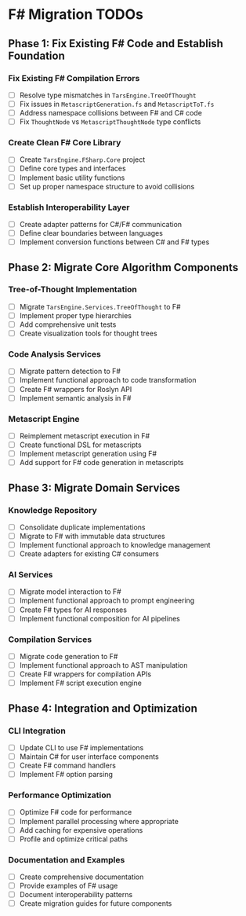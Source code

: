 ﻿# F# Migration TODOs

## Phase 1: Fix Existing F# Code and Establish Foundation

### Fix Existing F# Compilation Errors
- [ ] Resolve type mismatches in `TarsEngine.TreeOfThought`
- [ ] Fix issues in `MetascriptGeneration.fs` and `MetascriptToT.fs`
- [ ] Address namespace collisions between F# and C# code
- [ ] Fix `ThoughtNode` vs `MetascriptThoughtNode` type conflicts

### Create Clean F# Core Library
- [ ] Create `TarsEngine.FSharp.Core` project
- [ ] Define core types and interfaces
- [ ] Implement basic utility functions
- [ ] Set up proper namespace structure to avoid collisions

### Establish Interoperability Layer
- [ ] Create adapter patterns for C#/F# communication
- [ ] Define clear boundaries between languages
- [ ] Implement conversion functions between C# and F# types

## Phase 2: Migrate Core Algorithm Components

### Tree-of-Thought Implementation
- [ ] Migrate `TarsEngine.Services.TreeOfThought` to F#
- [ ] Implement proper type hierarchies
- [ ] Add comprehensive unit tests
- [ ] Create visualization tools for thought trees

### Code Analysis Services
- [ ] Migrate pattern detection to F#
- [ ] Implement functional approach to code transformation
- [ ] Create F# wrappers for Roslyn API
- [ ] Implement semantic analysis in F#

### Metascript Engine
- [ ] Reimplement metascript execution in F#
- [ ] Create functional DSL for metascripts
- [ ] Implement metascript generation using F#
- [ ] Add support for F# code generation in metascripts

## Phase 3: Migrate Domain Services

### Knowledge Repository
- [ ] Consolidate duplicate implementations
- [ ] Migrate to F# with immutable data structures
- [ ] Implement functional approach to knowledge management
- [ ] Create adapters for existing C# consumers

### AI Services
- [ ] Migrate model interaction to F#
- [ ] Implement functional approach to prompt engineering
- [ ] Create F# types for AI responses
- [ ] Implement functional composition for AI pipelines

### Compilation Services
- [ ] Migrate code generation to F#
- [ ] Implement functional approach to AST manipulation
- [ ] Create F# wrappers for compilation APIs
- [ ] Implement F# script execution engine

## Phase 4: Integration and Optimization

### CLI Integration
- [ ] Update CLI to use F# implementations
- [ ] Maintain C# for user interface components
- [ ] Create F# command handlers
- [ ] Implement F# option parsing

### Performance Optimization
- [ ] Optimize F# code for performance
- [ ] Implement parallel processing where appropriate
- [ ] Add caching for expensive operations
- [ ] Profile and optimize critical paths

### Documentation and Examples
- [ ] Create comprehensive documentation
- [ ] Provide examples of F# usage
- [ ] Document interoperability patterns
- [ ] Create migration guides for future components
